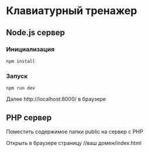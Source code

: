 # Клавиатурный тренажер
## Node.js сервер

### Инициализация
```
npm install
```

### Запуск
```
npm run dev
```

Далее http://localhost:8000/ в браузере

## PHP сервер

Поместить содержимое папки public на сервер с PHP

Открыть в браузере страницу //ваш домен/index.html
